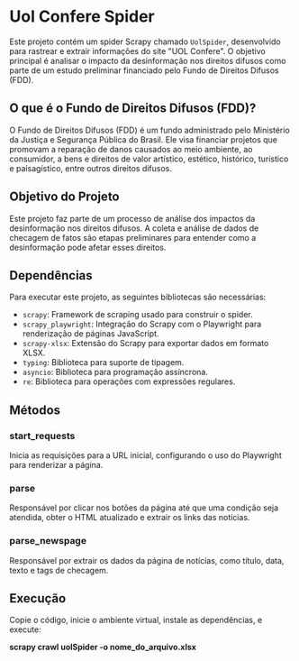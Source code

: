 # Uol Confere Spider

Este projeto contém um spider Scrapy chamado `UolSpider`, desenvolvido para rastrear e extrair informações do site "UOL Confere". O objetivo principal é analisar o impacto da desinformação nos direitos difusos como parte de um estudo preliminar financiado pelo Fundo de Direitos Difusos (FDD).

## O que é o Fundo de Direitos Difusos (FDD)?

O Fundo de Direitos Difusos (FDD) é um fundo administrado pelo Ministério da Justiça e Segurança Pública do Brasil. Ele visa financiar projetos que promovam a reparação de danos causados ao meio ambiente, ao consumidor, a bens e direitos de valor artístico, estético, histórico, turístico e paisagístico, entre outros direitos difusos.

## Objetivo do Projeto

Este projeto faz parte de um processo de análise dos impactos da desinformação nos direitos difusos. A coleta e análise de dados de checagem de fatos são etapas preliminares para entender como a desinformação pode afetar esses direitos.

## Dependências

Para executar este projeto, as seguintes bibliotecas são necessárias:

- `scrapy`: Framework de scraping usado para construir o spider.
- `scrapy_playwright`: Integração do Scrapy com o Playwright para renderização de páginas JavaScript.
- `scrapy-xlsx`: Extensão do Scrapy para exportar dados em formato XLSX.
- `typing`: Biblioteca para suporte de tipagem.
- `asyncio`: Biblioteca para programação assíncrona.
- `re`: Biblioteca para operações com expressões regulares.

## Métodos

### start_requests

Inicia as requisições para a URL inicial, configurando o uso do Playwright para renderizar a página.

### parse

Responsável por clicar nos botões da página até que uma condição seja atendida, obter o HTML atualizado e extrair os links das notícias.

### parse_newspage

Responsável por extrair os dados da página de notícias, como título, data, texto e tags de checagem.

## Execução

Copie o código, inicie o ambiente virtual, instale as dependências, e execute:

**scrapy crawl uolSpider -o nome_do_arquivo.xlsx**
